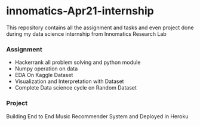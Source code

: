 # innomatics-Apr21-internship
This repository contains all the assignment and tasks and even project done during my data science internship from Innomatics Research Lab

### Assignment
+ Hackerrank all problem solving and python module
+ Numpy operation on data
+ EDA On Kaggle Dataset
+ Visualization and Interpretation with Dataset
+ Complete Data science cycle on Random Dataset

### Project
Building End to End Music Recommender System and Deployed in Heroku


